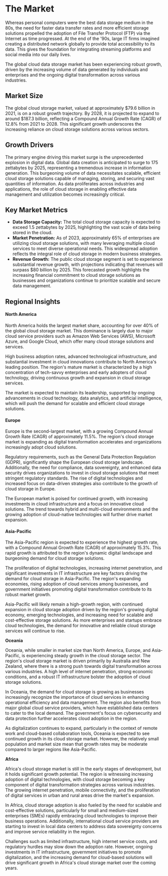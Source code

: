 # The Market

Whereas personal computers were the best data storage medium in the 80s, the need for faster data transfer rates and more efficient storage solutions propelled the adoption of File Transfer Protocol (FTP) via the Internet as time progressed. At the end of the '90s, large IT firms imagined creating a distributed network globally to provide total accessibility to its data. This gives the foundation for integrating streaming platforms and social media into our daily lives.

The global cloud data storage market has been experiencing robust growth, driven by the increasing volume of data generated by individuals and enterprises and the ongoing digital transformation across various industries.

## **Market Size**

The global cloud storage market, valued at approximately $79.6 billion in 2021, is on a robust growth trajectory. By 2028, it is projected to expand to around $187.3 billion, reflecting a Compound Annual Growth Rate (CAGR) of 12.8% from 2021 to 2028. This significant growth underscores the increasing reliance on cloud storage solutions across various sectors.

## **Growth Drivers**

The primary engine driving this market surge is the unprecedented explosion in digital data. Global data creation is anticipated to surge to 175 zettabytes by 2025, representing a tremendous increase in information generation. This burgeoning volume of data necessitates scalable, efficient cloud storage solutions capable of managing, storing, and securing vast quantities of information. As data proliferates across industries and applications, the role of cloud storage in enabling effective data management and utilization becomes increasingly critical.

## **Key Market Metrics**

* **Data Storage Capacity:** The total cloud storage capacity is expected to exceed 1.5 zettabytes by 2025, highlighting the vast scale of data being stored in the cloud.
* **Market Penetration:** As of 2023, approximately 65% of enterprises are utilizing cloud storage solutions, with many leveraging multiple cloud services to meet diverse operational needs. This widespread adoption reflects the integral role of cloud storage in modern business strategies.
* **Revenue Growth:** The public cloud storage segment is set to experience substantial revenue growth, with projections indicating that revenues will surpass $80 billion by 2025. This forecasted growth highlights the increasing financial commitment to cloud storage solutions as businesses and organizations continue to prioritize scalable and secure data management.

## **Regional Insights**

#### **North America**

North America holds the largest market share, accounting for over 40% of the global cloud storage market. This dominance is largely due to major cloud service providers such as Amazon Web Services (AWS), Microsoft Azure, and Google Cloud, which offer many cloud storage solutions and services.

High business adoption rates, advanced technological infrastructure, and substantial investment in cloud innovations contribute to North America's leading position. The region's mature market is characterized by a high concentration of tech-savvy enterprises and early adopters of cloud technology, driving continuous growth and expansion in cloud storage services.

The market is expected to maintain its leadership, supported by ongoing advancements in cloud technology, data analytics, and artificial intelligence, which will push the demand for scalable and efficient cloud storage solutions.

#### **Europe**

Europe is the second-largest market, with a growing Compound Annual Growth Rate (CAGR) of approximately 11.5%. The region's cloud storage market is expanding as digital transformation accelerates and organizations increasingly adopt cloud solutions.

Regulatory requirements, such as the General Data Protection Regulation (GDPR), significantly shape the European cloud storage landscape. Additionally, the need for compliance, data sovereignty, and enhanced data security drives organizations to invest in cloud storage solutions that meet stringent regulatory standards. The rise of digital technologies and increased focus on data-driven strategies also contribute to the growth of cloud storage in Europe.

The European market is poised for continued growth, with increasing investments in cloud infrastructure and a focus on innovative cloud solutions. The trend towards hybrid and multi-cloud environments and the growing adoption of cloud-native technologies will further drive market expansion.

#### **Asia-Pacific**

The Asia-Pacific region is expected to experience the highest growth rate, with a Compound Annual Growth Rate (CAGR) of approximately 15.3%. This rapid growth is attributed to the region's dynamic digital landscape and burgeoning demand for cloud storage solutions.

The proliferation of digital technologies, increasing internet penetration, and significant investments in IT infrastructure are key factors driving the demand for cloud storage in Asia-Pacific. The region's expanding economies, rising adoption of cloud services among businesses, and government initiatives promoting digital transformation contribute to its robust market growth.

Asia-Pacific will likely remain a high-growth region, with continued expansion in cloud storage adoption driven by the region's growing digital economy, emerging technologies, and increasing need for scalable and cost-effective storage solutions. As more enterprises and startups embrace cloud technologies, the demand for innovative and reliable cloud storage services will continue to rise.

**Oceania**

Oceania, while smaller in market size than North America, Europe, and Asia-Pacific, is experiencing steady growth in the cloud storage sector. The region's cloud storage market is driven primarily by Australia and New Zealand, where there is a strong push towards digital transformation across various industries. A high level of internet penetration, strong economic conditions, and a robust IT infrastructure bolster the adoption of cloud storage solutions.

In Oceania, the demand for cloud storage is growing as businesses increasingly recognize the importance of cloud services in enhancing operational efficiency and data management. The region also benefits from major global cloud service providers, which have established data centers to cater to the local demand. The government's focus on cybersecurity and data protection further accelerates cloud adoption in the region.

As digitalization continues to expand, particularly in the context of remote work and cloud-based collaboration tools, Oceania is expected to see continued growth in its cloud storage market. However, the relatively small population and market size mean that growth rates may be moderate compared to larger regions like Asia-Pacific.

**Africa**

Africa's cloud storage market is still in the early stages of development, but it holds significant growth potential. The region is witnessing increasing adoption of digital technologies, with cloud storage becoming a key component of digital transformation strategies across various industries. The growing internet penetration, mobile connectivity, and the proliferation of digital services in urban and rural areas drive the market's expansion.

In Africa, cloud storage adoption is also fueled by the need for scalable and cost-effective solutions, particularly for small and medium-sized enterprises (SMEs) rapidly embracing cloud technologies to improve their business operations. Additionally, international cloud service providers are starting to invest in local data centers to address data sovereignty concerns and improve service reliability in the region.

Challenges such as limited infrastructure, high internet service costs, and regulatory hurdles may slow down the adoption rate. However, ongoing investments in IT infrastructure, government initiatives to promote digitalization, and the increasing demand for cloud-based solutions will drive significant growth in Africa's cloud storage market over the coming years.
